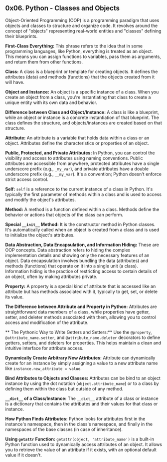 ## 0x06. Python - Classes and Objects

Object-Oriented Programming (OOP) is a programming paradigm that uses objects and classes to structure and organize code. It revolves around the concept of "objects" representing real-world entities and "classes" defining their blueprints.


**First-Class Everything:** This phrase refers to the idea that in some programming languages, like Python, everything is treated as an object. This means you can assign functions to variables, pass them as arguments, and return them from other functions.

**Class:** A class is a blueprint or template for creating objects. It defines the attributes (data) and methods (functions) that the objects created from it will have.

**Object and Instance:** An object is a specific instance of a class. When you create an object from a class, you're instantiating that class to create a unique entity with its own data and behavior.

**Difference between Class and Object/Instance:** A class is like a blueprint, while an object or instance is a concrete instantiation of that blueprint. The class defines the structure, and objects/instances are created based on that structure.

**Attribute:** An attribute is a variable that holds data within a class or an object. Attributes define the characteristics or properties of an object.

**Public, Protected, and Private Attributes:** In Python, you can control the visibility and access to attributes using naming conventions. Public attributes are accessible from anywhere, protected attributes have a single underscore prefix (e.g., `_my_var`), and private attributes have a double underscore prefix (e.g., `__my_var`). It's a convention; Python doesn't enforce strict access control.

**Self:** `self` is a reference to the current instance of a class in Python. It's typically the first parameter of methods within a class and is used to access and modify the object's attributes.

**Method:** A method is a function defined within a class. Methods define the behavior or actions that objects of the class can perform.

**Special `__init__` Method:** It is the constructor method in Python classes. It's automatically called when an object is created from a class and is used to initialize the object's attributes.

**Data Abstraction, Data Encapsulation, and Information Hiding:** These are OOP concepts. Data abstraction refers to hiding the complex implementation details and showing only the necessary features of an object. Data encapsulation involves bundling the data (attributes) and methods (functions) that operate on it into a single unit (a class). Information hiding is the practice of restricting access to certain details of an object, often by making attributes private.

**Property:** A property is a special kind of attribute that is accessed like an attribute but has methods associated with it, typically to get, set, or delete its value.

**The Difference between Attribute and Property in Python:** Attributes are straightforward data members of a class, while properties have getter, setter, and deleter methods associated with them, allowing you to control access and modification of the attribute.

** The Pythonic Way to Write Getters and Setters:** Use the `@property`, `@attribute_name.setter`, and `@attribute_name.deleter` decorators to define getters, setters, and deleters for properties. This helps maintain a clean and intuitive interface for attribute access.

**Dynamically Create Arbitrary New Attributes:** Attribute can dynamically create for an instance by simply assigning a value to a new attribute name like `instance.new_attribute = value`.

**Bind Attributes to Objects and Classes:** Attributes can be bind to an object instance by using the dot notation (`object.attribute_name`) or to a class by defining them within the class but outside of any method.

**`__dict__` of a Class/Instance:** The `__dict__` attribute of a class or instance is a dictionary that contains the attributes and their values for that class or instance.

 **How Python Finds Attributes:** Python looks for attributes first in the instance's namespace, then in the class's namespace, and finally in the namespaces of the base classes (in case of inheritance).

**Using `getattr` Function:** `getattr(object, 'attribute_name')` is a built-in Python function used to dynamically access attributes of an object. It allows you to retrieve the value of an attribute if it exists, with an optional default value if it doesn't.
